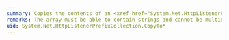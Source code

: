 ```yaml
---
summary: Copies the contents of an <xref href="System.Net.HttpListenerPrefixCollection"></xref> to the specified array.
remarks: The array must be able to contain strings and cannot be multidimensional.
uid: System.Net.HttpListenerPrefixCollection.CopyTo*
---
```

